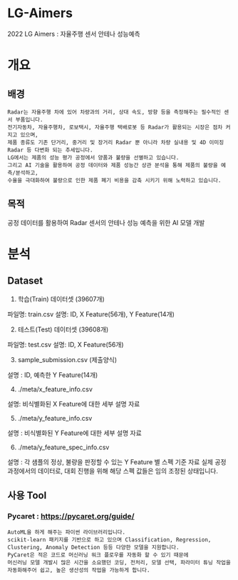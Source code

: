 # LG-Aimers 
2022 LG Aimers : 자율주행 센서 안테나 성능예측 

# 개요

## 배경
    Radar는 자율주행 차에 있어 차량과의 거리, 상대 속도, 방향 등을 측정해주는 필수적인 센서 부품입니다. 
    전기자동차, 자율주행차, 로보택시, 자율주행 택배로봇 등 Radar가 활용되는 시장은 점차 커지고 있으며,
    제품 종류도 기존 단거리, 중거리 및 장거리 Radar 뿐 아니라 차량 실내용 및 4D 이미징 Radar 등 다변화 되는 추세입니다.
    LG에서는 제품의 성능 평가 공정에서 양품과 불량을 선별하고 있습니다.
    그리고 AI 기술을 활용하여 공정 데이터와 제품 성능간 상관 분석을 통해 제품의 불량을 예측/분석하고, 
    수율을 극대화하여 불량으로 인한 제품 폐기 비용을 감축 시키기 위해 노력하고 있습니다.

## 목적
공정 데이터를 활용하여 Radar 센서의 안테나 성능 예측을 위한 AI 모델 개발

# 분석

## Dataset
1. 학습(Train) 데이터셋 (39607개)

파일명: train.csv
설명: ID, X Feature(56개), Y Feature(14개)


2. 테스트(Test) 데이터셋 (39608개)

파일명: test.csv
설명: ID, X Feature(56개)


3. sample_submission.csv (제출양식)

설명 : ID, 예측한 Y Feature(14개)


4. ./meta/x_feature_info.csv

설명: 비식별화된 X Feature에 대한 세부 설명 자료


5. ./meta/y_feature_info.csv

설명 : 비식별화된 Y Feature에 대한 세부 설명 자료


6. ./meta/y_feature_spec_info.csv

설명 : 각 샘플의 정상, 불량을 판정할 수 있는 Y Feature 별 스펙 기준 자료 
실제 공정 과정에서의 데이터로, 대회 진행을 위해 해당 스펙 값들은 임의 조정된 상태입니다.

## 사용 Tool
### Pycaret : https://pycaret.org/guide/
    AutoML을 하게 해주는 파이썬 라이브러리입니다. 
    scikit-learn 패키지를 기반으로 하고 있으며 Classification, Regression, Clustering, Anomaly Detection 등등 다양한 모델을 지원합니다.
    PyCaret은 적은 코드로 머신러닝 워크 플로우를 자동화 할 수 있기 때문에
    머신러닝 모델 개발시 많은 시간을 소요했던 코딩, 전처리, 모델 선택, 파라미터 튜닝 작업을 자동화해주어 쉽고, 높은 생산성의 작업을 가능하게 합니다.

